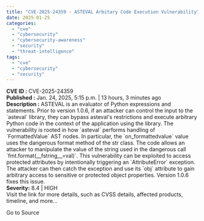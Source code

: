 ```yaml
---
title: "CVE-2025-24359 - ASTEVAL Arbitary Code Execution Vulnerability"
date: 2025-01-25
categories: 
  - "cve"
  - "cybersecurity"
  - "cybersecurity-awareness"
  - "security"
  - "threat-intelligence"
tags: 
  - "cve"
  - "cybersecurity"
  - "security"
---
```


**CVE ID :** CVE-2025-24359  
**Published :** Jan. 24, 2025, 5:15 p.m. | 13 hours, 3 minutes ago  
**Description :** ASTEVAL is an evaluator of Python expressions and statements. Prior to version 1.0.6, if an attacker can control the input to the \`asteval\` library, they can bypass asteval's restrictions and execute arbitrary Python code in the context of the application using the library. The vulnerability is rooted in how \`asteval\` performs handling of \`FormattedValue\` AST nodes. In particular, the \`on\_formattedvalue\` value uses the dangerous format method of the str class. The code allows an attacker to manipulate the value of the string used in the dangerous call \`fmt.format(\_\_fstring\_\_=val)\`. This vulnerability can be exploited to access protected attributes by intentionally triggering an \`AttributeError\` exception. The attacker can then catch the exception and use its \`obj\` attribute to gain arbitrary access to sensitive or protected object properties. Version 1.0.6 fixes this issue.  
**Severity:** 8.4 | HIGH  
Visit the link for more details, such as CVSS details, affected products, timeline, and more...

Go to Source
